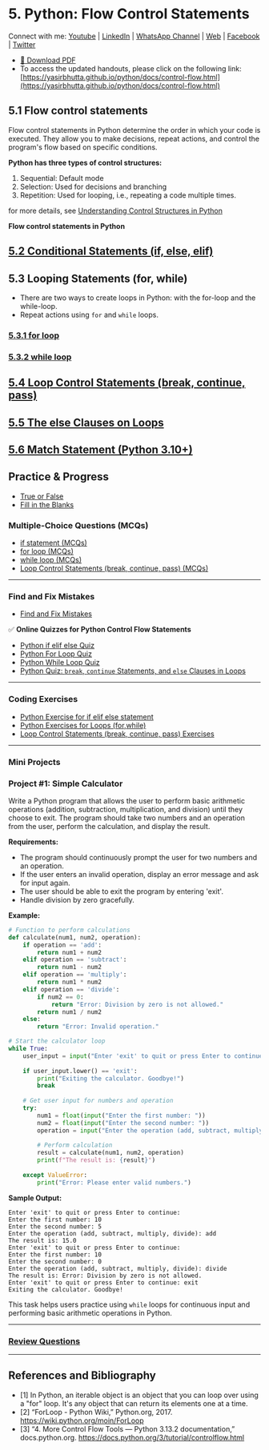 # 5. Python: Flow Control Statements

Connect with me: [Youtube](https://www.youtube.com/yasirbhutta) \| [LinkedIn](https://www.linkedin.com/in/yasirbhutta/) \| [WhatsApp Channel](https://whatsapp.com/channel/0029VaC3BC160eBZZSs3CW0c) \| [Web](https://yasirbhutta.github.io/) \| [Facebook](https://www.facebook.com/yasirbhutta786) \| [Twitter](https://twitter.com/yasirbhutta)

- [📄 Download PDF](https://yasirbhutta.github.io/python/docs/control-flow.pdf)  
- To access the updated handouts, please click on the following link:
[https://yasirbhutta.github.io/python/docs/control-flow.html](https://yasirbhutta.github.io/python/docs/control-flow.html)

## 5.1 Flow control statements

Flow control statements in Python determine the order in which your code is executed. They allow you to make decisions, repeat actions, and control the program's flow based on specific conditions.

**Python has three types of control structures:**

1. Sequential: Default mode
2. Selection: Used for decisions and branching
3. Repetition: Used for looping, i.e., repeating a code multiple times.

for more details, see [Understanding Control Structures in Python](../posts/control-structures-python.md)

**Flow control statements in Python**

## [5.2 Conditional Statements (if, else, elif)](control-flow/python-if-elif-else.md)

## 5.3 Looping Statements (for, while)
- There are two ways to create loops in Python: with the for-loop and the while-loop.
- Repeat actions using `for` and `while` loops.

### [5.3.1 for loop](control-flow/python-loops-for.md)

### [5.3.2 while loop](control-flow/python-loops-while.md)

## [5.4 Loop Control Statements (break, continue, pass)](control-flow/python-loop-control-statements.md)

## [5.5 The else Clauses on Loops](control-flow/python-else-clauses-on-loops.md)

## [5.6 Match Statement (Python 3.10+)](control-flow/python-match-statement.md)

## Practice & Progress

- [True or False](control-flow/practice-and-progress/control-flow-true-false.md)
- [Fill in the Blanks](control-flow/practice-and-progress/control-flow-fill-blanks.md)

### Multiple-Choice Questions (MCQs)

- [if statement (MCQs)](control-flow/practice-and-progress/python-if-statement-mcqs.md)
- [for loop (MCQs)](control-flow/practice-and-progress/python-loops-for-mcqs.md)
- [while loop (MCQs)](control-flow/practice-and-progress/python-loops-while-mcqs.md)
- [Loop Control Statements (break, continue, pass) (MCQs)](control-flow/practice-and-progress/python-loop-control-statements-mcqs.md)

---

### Find and Fix Mistakes

- [Find and Fix Mistakes](control-flow/practice-and-progress/control-flow-find-fix-mistakes.md)

✅ **Online Quizzes for Python Control Flow Statements**

- [Python if elif else Quiz](../quizzes/python-if-elif-else-quiz.md)
- [Python For Loop Quiz](../quizzes/python-for-loop-quiz.md)
- [Python While Loop Quiz](../quizzes/python-while-loop-quiz.md)
- [ Python Quiz: `break`, `continue` Statements, and `else` Clauses in Loops](../quizzes/python-break-continue-else-loop-quiz.md)

---

### Coding Exercises

- [Python Exercise for if elif else statement](../exercises/python-exercises-if-elif-else.md)
- [Python Exercises for Loops (for,while)](../exercises/python-exercises-loops.md)
- [Loop Control Statements (break, continue, pass) Exercises](../exercises/python-exercises-loop-control.md)

---

### Mini Projects

### Project #1: Simple Calculator

Write a Python program that allows the user to perform basic arithmetic operations (addition, subtraction, multiplication, and division) until they choose to exit. The program should take two numbers and an operation from the user, perform the calculation, and display the result.

**Requirements:**
- The program should continuously prompt the user for two numbers and an operation.
- If the user enters an invalid operation, display an error message and ask for input again.
- The user should be able to exit the program by entering 'exit'.
- Handle division by zero gracefully.

**Example:**

```python
# Function to perform calculations
def calculate(num1, num2, operation):
    if operation == 'add':
        return num1 + num2
    elif operation == 'subtract':
        return num1 - num2
    elif operation == 'multiply':
        return num1 * num2
    elif operation == 'divide':
        if num2 == 0:
            return "Error: Division by zero is not allowed."
        return num1 / num2
    else:
        return "Error: Invalid operation."

# Start the calculator loop
while True:
    user_input = input("Enter 'exit' to quit or press Enter to continue: ")
    
    if user_input.lower() == 'exit':
        print("Exiting the calculator. Goodbye!")
        break
    
    # Get user input for numbers and operation
    try:
        num1 = float(input("Enter the first number: "))
        num2 = float(input("Enter the second number: "))
        operation = input("Enter the operation (add, subtract, multiply, divide): ").lower()
        
        # Perform calculation
        result = calculate(num1, num2, operation)
        print(f"The result is: {result}")
    
    except ValueError:
        print("Error: Please enter valid numbers.")
```

**Sample Output:**

```
Enter 'exit' to quit or press Enter to continue: 
Enter the first number: 10
Enter the second number: 5
Enter the operation (add, subtract, multiply, divide): add
The result is: 15.0
Enter 'exit' to quit or press Enter to continue: 
Enter the first number: 10
Enter the second number: 0
Enter the operation (add, subtract, multiply, divide): divide
The result is: Error: Division by zero is not allowed.
Enter 'exit' to quit or press Enter to continue: exit
Exiting the calculator. Goodbye!
```

This task helps users practice using `while` loops for continuous input and performing basic arithmetic operations in Python.

---

### [Review Questions](control-flow/practice-and-progress/control-flow-review-questions.md)

--- 

## References and Bibliography

- [1] In Python, an iterable object is an object that you can loop over using a "for" loop. It's any object that can return its elements one at a time.
- [2] “ForLoop - Python Wiki,” Python.org, 2017. https://wiki.python.org/moin/ForLoop
- [3] “4. More Control Flow Tools — Python 3.13.2 documentation,” docs.python.org. <https://docs.python.org/3/tutorial/controlflow.html>
‌
